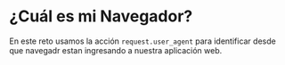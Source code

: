 # ¿Cuál es mi Navegador?

En este reto usamos la acción `request.user_agent` para identificar desde que navegadr estan ingresando a nuestra aplicación web.